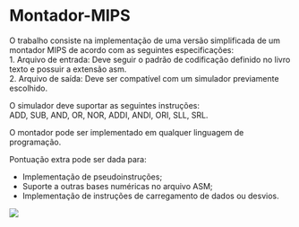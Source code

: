 # Montador-MIPS

<p>O trabalho consiste na implementação de uma versão simplificada de um
montador MIPS de acordo com as seguintes especificações:<br>
1. Arquivo de entrada: Deve seguir o padrão de codificação definido no livro texto e
possuir a extensão asm.<br>
2. Arquivo de saída: Deve ser compatível com um simulador previamente
escolhido.</p>

<p>O simulador deve suportar as seguintes instruções:<br>
    ADD, SUB, AND, OR, NOR, ADDI, ANDI, ORI, SLL, SRL.</p>
<p>O montador pode ser implementado em qualquer linguagem de programação.</p>
<p>Pontuação extra pode ser dada para:
<ul>
	<li>Implementação de pseudoinstruções;</li>
	<li>Suporte a outras bases numéricas no arquivo ASM;</li>
	<li>Implementação de instruções de carregamento de dados ou desvios.</li>
</ul></p>
<p><img src ="http://www.c-jump.com/bcc/c262c/MIPSAssembly/const_images/mips_assembly.png"></p>
